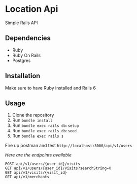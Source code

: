 # Location Api

Simple Rails API

## Dependencies

- Ruby
- Ruby On Rails
- Postgres

## Installation

Make sure to have Ruby installed and Rails 6

## Usage

1. Clone the repository
2. Run `bundle install`
3. Run `bundle exec rails db:setup`
4. Run `bundle exec rails db:seed`
5. Run `bundle exec rails s`

Fire up postman and test `http://localhost:3000/api/v1/users`

*Here are the endpoints available*

```
POST api/v1/users/{user_id}/visits
GET api/v1/users/{user_id}/visits?searchString=X
GET api/v1/visits/{visit_id}
GET api/v1/merchants
```
